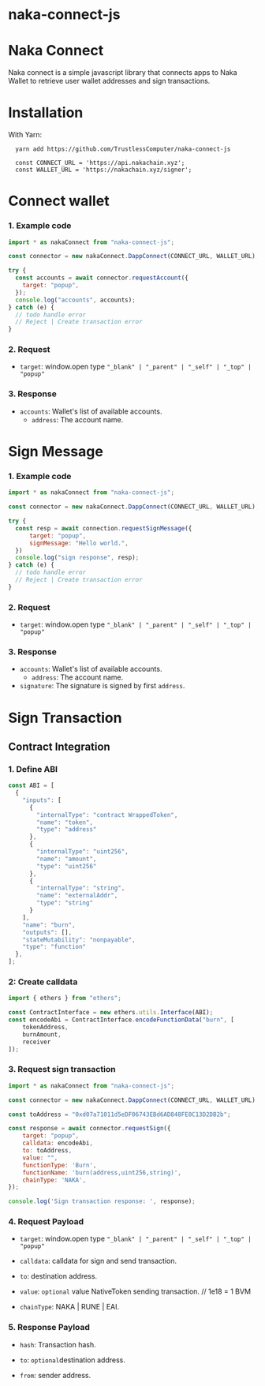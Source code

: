 # naka-connect-js

# Naka Connect

Naka connect is a simple javascript library that connects apps to Naka Wallet to retrieve user wallet addresses and sign transactions.

# Installation

With Yarn:
```
  yarn add https://github.com/TrustlessComputer/naka-connect-js
  
  const CONNECT_URL = 'https://api.nakachain.xyz';
  const WALLET_URL = 'https://nakachain.xyz/signer';
```

# Connect wallet

### 1. Example code
```javascript
import * as nakaConnect from "naka-connect-js";

const connector = new nakaConnect.DappConnect(CONNECT_URL, WALLET_URL);

try {
  const accounts = await connector.requestAccount({
    target: "popup",
  });
  console.log("accounts", accounts);
} catch (e) {
  // todo handle error
  // Reject | Create transaction error
}
```
### 2. Request
- `target`: window.open type `"_blank" | "_parent" | "_self" | "_top" | "popup"`

### 3. Response
- `accounts`: Wallet's list of available accounts.
    - `address`: The account name.

# Sign Message

### 1. Example code
```javascript
import * as nakaConnect from "naka-connect-js";

const connector = new nakaConnect.DappConnect(CONNECT_URL, WALLET_URL);

try {
  const resp = await connection.requestSignMessage({
      target: "popup",
      signMessage: "Hello world.",
  })
  console.log("sign response", resp);
} catch (e) {
  // todo handle error
  // Reject | Create transaction error
}
```
### 2. Request
- `target`: window.open type `"_blank" | "_parent" | "_self" | "_top" | "popup"`

### 3. Response
- `accounts`: Wallet's list of available accounts.
    - `address`: The account name.
- `signature`: The signature is signed by first `address`.


# Sign Transaction

## Contract Integration

### 1. Define ABI
```javascript
const ABI = [
  {
    "inputs": [
      {
        "internalType": "contract WrappedToken",
        "name": "token",
        "type": "address"
      },
      {
        "internalType": "uint256",
        "name": "amount",
        "type": "uint256"
      },
      {
        "internalType": "string",
        "name": "externalAddr",
        "type": "string"
      }
    ],
    "name": "burn",
    "outputs": [],
    "stateMutability": "nonpayable",
    "type": "function"
  },
];
```

### 2: Create calldata
```javascript
import { ethers } from "ethers";

const ContractInterface = new ethers.utils.Interface(ABI);
const encodeAbi = ContractInterface.encodeFunctionData("burn", [
    tokenAddress,
    burnAmount,
    receiver
]);
```
### 3. Request sign transaction
```javascript
import * as nakaConnect from "naka-connect-js";

const connector = new nakaConnect.DappConnect(CONNECT_URL, WALLET_URL);

const toAddress = "0xd07a71011d5eDF06743EBd6AD848FE0C13D2DB2b";

const response = await connector.requestSign({
    target: "popup",
    calldata: encodeAbi,
    to: toAddress,
    value: "",
    functionType: 'Burn',
    functionName: 'burn(address,uint256,string)',
    chainType: 'NAKA',
});

console.log('Sign transaction response: ', response);
```
### 4. Request Payload
- `target`: window.open type `"_blank" | "_parent" | "_self" | "_top" | "popup"`

- `calldata`: calldata for sign and send transaction.

- `to`: destination address.

- `value`: `optional` value NativeToken sending transaction. // 1e18 = 1 BVM

- `chainType`: NAKA | RUNE | EAI.

### 5. Response Payload
- `hash`: Transaction hash.

- `to`: `optional`destination address.

- `from`: sender address.